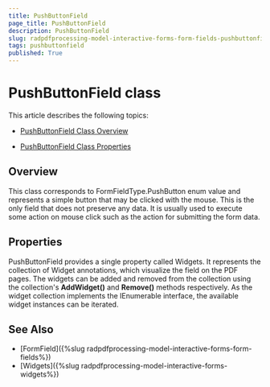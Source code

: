 ```yaml
---
title: PushButtonField 
page_title: PushButtonField 
description: PushButtonField 
slug: radpdfprocessing-model-interactive-forms-form-fields-pushbuttonfield
tags: pushbuttonfield
published: True
---
```



# PushButtonField class

This article describes the following topics:

* [PushButtonField Class Overview](#overview)

* [PushButtonField Class Properties](#properties)

## Overview

This class corresponds to FormFieldType.PushButton enum value and represents a simple button that may be clicked with the mouse. This is the only field that does not preserve any data. It is usually used to execute some action on mouse click such as the action for submitting the form data. 

## Properties

PushButtonField provides a single property called Widgets. It represents the collection of Widget annotations, which visualize the field on the PDF pages. The widgets can be added and removed from the collection using the collection's **AddWidget()** and **Remove()** methods respectively. As the widget collection implements the IEnumerable interface, the available widget instances can be iterated.



## See Also

* [FormField]({%slug radpdfprocessing-model-interactive-forms-form-fields%})
* [Widgets]({%slug radpdfprocessing-model-interactive-forms-widgets%})